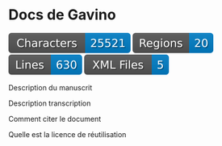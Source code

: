 # Docs de Gavino

![characters badge](badges/characters.svg) ![regions badge](badges/regions.svg) ![lines badge](badges/lines.svg) ![files badge](badges/files.svg)


Description du manuscrit

Description transcription

Comment citer le document

Quelle est la licence de réutilisation
